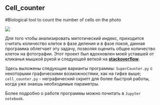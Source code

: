 ## Cell_counter
#Biological tool to count the number of cells on the photo

![](https://j.gifs.com/0YlJZ3.gif)

Для того чтобы анализировать митотический индекс, приходится считать количество клеток в фазе деления и в фазе покоя, данная программа облегчает эту задачу, позволяя оценить общее количество клеток на фотографии. Этот проект был вдохновлен моей уставшей от кликанья мышкой рукой и следующей веткой на [**stackoverflow**](https://stackoverflow.com/questions/58751101/count-number-of-cells-in-the-image).

Здесь выложены следующие варианты программы:
`SuperCounter.py` с некоторыми графическими возможностями, как на гифке выше;
`cell_counter.py` - неграфический скрипт для более быстрой работы, когда уже знаешь необходимые параметры. 

Более подробно о работе программы можно почитать в `Jupyter notebook`.
